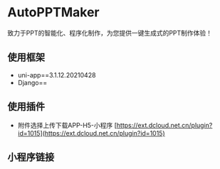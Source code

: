 # AutoPPTMaker 
致力于PPT的智能化、程序化制作，为您提供一键生成式的PPT制作体验！

## 使用框架
- uni-app==3.1.12.20210428
- Django== 



## 使用插件

-  附件选择上传下载APP-H5-小程序  [https://ext.dcloud.net.cn/plugin?id=1015](https://ext.dcloud.net.cn/plugin?id=1015)



## 小程序链接